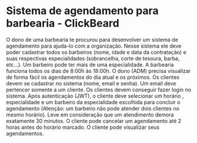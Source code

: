 # Sistema de agendamento para barbearia - ClickBeard

O dono de uma barbearia te procurou para desenvolver um sistema de agendamento para ajuda-lo com a organização.
Nesse sistema ele deve poder cadastrar todos os barbeiros (nome, idade e data da contratação) e suas respectivas especialidades (sobrancelha, corte de tesoura, barba, etc...).
Um barbeiro pode ter mais de uma especialidade.
A barbearia funciona todos os dias de 8:00h às 18:00h.
O dono (ADM) precisa visualizar de forma fácil os agendamentos do dia atual e os próximos.
Os clientes devem se cadastrar no sistema (nome, email e senha).
Um email deve pertencer somente a um cliente.
Os clientes devem conseguir fazer login no sistema.
Após autenticação (JWT), o cliente deve selecionar um horário , especialidade e um barbeiro da especialidade escolhida para concluir o agendamento
(Atenção: um barbeiro não pode atender dois clientes no mesmo horário).
Leve em consideração que um atendimento demora exatamente 30 minutos.
O cliente pode cancelar um agendamento até 2 horas antes do horário marcado.
O cliente pode visualizar seus agendamentos.

